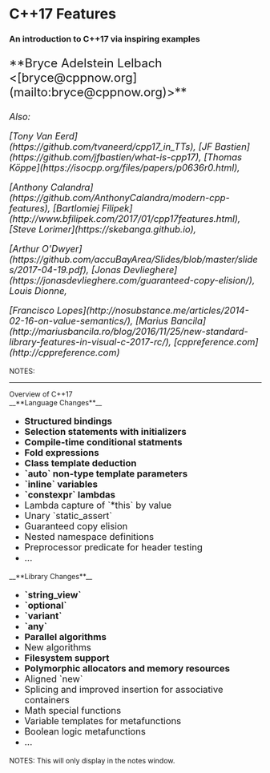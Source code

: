 # C++17 Features 
### An introduction to C++17 via inspiring examples

<p style="font-size: 24px;">
**Bryce Adelstein Lelbach &lt;[bryce@cppnow.org](mailto:bryce@cppnow.org)&gt;**</small>
</p>

<i>
<p style="font-size: 18px;">
Also:
</p>

<p style="font-size: 18px;">
[Tony Van Eerd](https://github.com/tvaneerd/cpp17_in_TTs),
[JF Bastien](https://github.com/jfbastien/what-is-cpp17),
[Thomas K&ouml;ppe](https://isocpp.org/files/papers/p0636r0.html),
</p>

<p style="font-size: 18px;">
[Anthony Calandra](https://github.com/AnthonyCalandra/modern-cpp-features),
[Bartlomiej Filipek](http://www.bfilipek.com/2017/01/cpp17features.html),
[Steve Lorimer](https://skebanga.github.io),
</p>

<p style="font-size: 18px;">
[Arthur O'Dwyer](https://github.com/accuBayArea/Slides/blob/master/slides/2017-04-19.pdf),
[Jonas Devlieghere](https://jonasdevlieghere.com/guaranteed-copy-elision/),
Louis Dionne,
</p>

<p style="font-size: 18px;">
[Francisco Lopes](http://nosubstance.me/articles/2014-02-16-on-value-semantics/),
[Marius Bancila](http://mariusbancila.ro/blog/2016/11/25/new-standard-library-features-in-visual-c-2017-rc/),
<!-- http://en.cppreference.com/w/cpp/utility/variant/visit -->
[cppreference.com](http://cppreference.com)
</p>
</i>

NOTES:

---

<div class="slide-title">Overview of C++17</div>

<div class="left">
__**Language Changes**__

<ul style="font-size: 18px;">
<li><b>Structured bindings</b></li>                    <!-- `auto [a, b, c] = S` -->
<li><b>Selection statements with initializers</b></li> <!-- `if`/`switch (`<i><code>init</code></i>`;` <i><code>cond</code></i>`)`) -->
<li><b>Compile-time conditional statments</b></li>     <!-- `if constexpr` -->
<li><b>Fold expressions</b></li>                       <!-- `(args + ...)` -->
<li><b>Class template deduction</b></li>               <!-- ??? -->
<li><b>`auto` non-type template parameters</b></li>    <!-- `template <auto N>` -->
<li><b>`inline` variables</b></li>                     <!-- ??? -->
<li><b>`constexpr` lambdas</b></li>                    <!-- ??? -->
<li>Lambda capture of `*this` by value</li>            <!-- ??? -->
<li>Unary `static_assert`</li>                         <!-- `static_assert(`<i><code>expr</code></i>`)` -->
<li>Guaranteed copy elision</li>                       <!-- ??? -->
<li>Nested namespace definitions</li>                  <!-- `namespace A::B::C {}` -->
<li>Preprocessor predicate for header testing</li>     <!-- <span class="hljs-override hljs-meta">__has_include</span> -->
<!-- <li>Attributes to control (some) warnings</li> -->        <!-- `[[fallthrough]]`, `[[nodiscard]]` and `[[maybe_unused]]` -->
<li>...</li>
</ul>
</div>

<div class="right">
__**Library Changes**__

<ul style="font-size: 18px;">
<li><b>`string_view`</b></li>                                       <!-- ??? -->
<li><b>`optional`</b></li>                                          <!-- ??? -->
<li><b>`variant`</b></li>                                           <!-- ??? -->
<li><b>`any`</b></li>                                               <!-- ??? -->
<li><b>Parallel algorithms</b></li>                                 <!-- ??? -->
<li>New algorithms</li>                                             <!-- `search`, `sample`, `clamp`, `uninitialized_*` -->
<li><b>Filesystem support</b></li>                                  <!-- ??? -->
<li><b>Polymorphic allocators and memory resources</b></li>         <!-- ??? -->
<li>Aligned `new`</li>                                              <!-- ??? -->
<li>Splicing and improved insertion for associative containers</li> <!-- ??? -->
<li>Math special functions</li>                                     <!-- ??? -->
<!-- <li>`Callable` invocation facilities</li> -->                          <!-- `invoke`, `apply` and `is_callable<>` -->
<li>Variable templates for metafunctions</li>                       <!-- `*_v<>` -->
<li>Boolean logic metafunctions</li>                                <!-- `conjunction<>`, `disjunction<>` and `negation<>` -->
<li>...</li>
</ul>
</div>

NOTES:
This will only display in the notes window.

